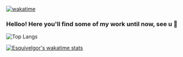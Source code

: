 [![wakatime](https://wakatime.com/badge/user/df323db4-6b37-4233-81a6-dab00bb4f034.svg)](https://wakatime.com/@df323db4-6b37-4233-81a6-dab00bb4f034)
  
### Helloo! Here you'll find some of my work until now, see u 👋

![Top Langs](https://github-readme-stats.vercel.app/api/top-langs/?username=esquivelgor&layout=compact)

[![Esquivelgor's wakatime stats](https://github-readme-stats.vercel.app/api/wakatime?username=esquivelgor)](https://github.com/anuraghazra/github-readme-stats)

